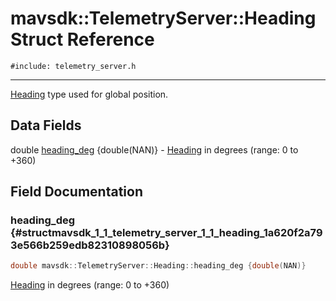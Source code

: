 # mavsdk::TelemetryServer::Heading Struct Reference
`#include: telemetry_server.h`

----


[Heading](structmavsdk_1_1_telemetry_server_1_1_heading.md) type used for global position. 


## Data Fields


double [heading_deg](#structmavsdk_1_1_telemetry_server_1_1_heading_1a620f2a793e566b259edb82310898056b) {double(NAN)} - [Heading](structmavsdk_1_1_telemetry_server_1_1_heading.md) in degrees (range: 0 to +360)


## Field Documentation


### heading_deg {#structmavsdk_1_1_telemetry_server_1_1_heading_1a620f2a793e566b259edb82310898056b}

```cpp
double mavsdk::TelemetryServer::Heading::heading_deg {double(NAN)}
```


[Heading](structmavsdk_1_1_telemetry_server_1_1_heading.md) in degrees (range: 0 to +360)

